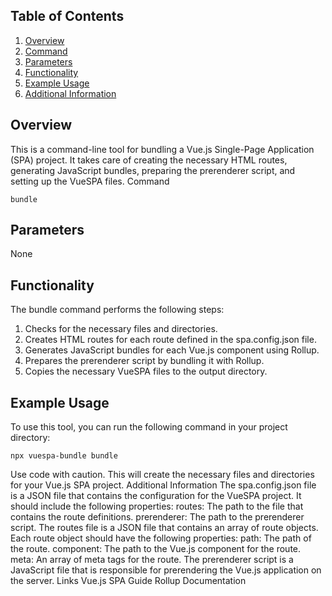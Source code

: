 ## Table of Contents
1. [Overview](#overview)
2. [Command](#command)
3. [Parameters](#command)
4. [Functionality](#command)
5. [Example Usage](#command)
6. [Additional Information](#command)

## Overview
This is a command-line tool for bundling a Vue.js Single-Page Application (SPA) project. It takes care of creating the necessary HTML routes, generating JavaScript bundles, preparing the prerenderer script, and setting up the VueSPA files.
Command
```cli
bundle
```

## Parameters

None

## Functionality

The bundle command performs the following steps:

1. Checks for the necessary files and directories.
2. Creates HTML routes for each route defined in the spa.config.json file.
3. Generates JavaScript bundles for each Vue.js component using Rollup.
4. Prepares the prerenderer script by bundling it with Rollup.
5. Copies the necessary VueSPA files to the output directory.

## Example Usage

To use this tool, you can run the following command in your project directory:
```
npx vuespa-bundle bundle
```

Use code with caution.
This will create the necessary files and directories for your Vue.js SPA project.
Additional Information
The spa.config.json file is a JSON file that contains the configuration for the VueSPA project. It should include the following properties:
routes: The path to the file that contains the route definitions.
prerenderer: The path to the prerenderer script.
The routes file is a JSON file that contains an array of route objects. Each route object should have the following properties:
path: The path of the route.
component: The path to the Vue.js component for the route.
meta: An array of meta tags for the route.
The prerenderer script is a JavaScript file that is responsible for prerendering the Vue.js application on the server.
Links
Vue.js SPA Guide
Rollup Documentation
